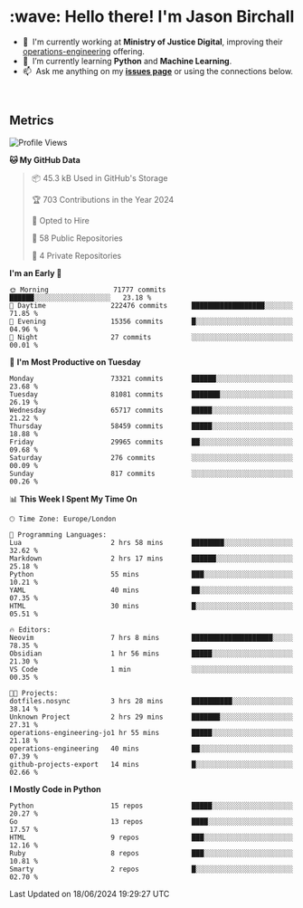 <h1 align="left" id="jason-title">:wave: Hello there! I'm Jason Birchall</h1>

- :office: &nbsp;I'm currently working at **Ministry of Justice Digital**, improving their [operations-engineering](https://github.com/ministryofjustice/operations-engineering) offering.
- :seedling: &nbsp;I’m currently learning **Python** and **Machine Learning**.
- :mailbox: &nbsp;Ask me anything on my **[issues page]** or using the connections below.


<br>


<h2>Metrics</h2>

<!--START_SECTION:waka-->
![Profile Views](http://img.shields.io/badge/Profile%20Views-0-blue)

**🐱 My GitHub Data** 

> 📦 45.3 kB Used in GitHub's Storage 
 > 
> 🏆 703 Contributions in the Year 2024
 > 
> 💼 Opted to Hire
 > 
> 📜 58 Public Repositories 
 > 
> 🔑 4 Private Repositories 
 > 
**I'm an Early 🐤** 

```text
🌞 Morning                71777 commits       ██████░░░░░░░░░░░░░░░░░░░   23.18 % 
🌆 Daytime                222476 commits      ██████████████████░░░░░░░   71.85 % 
🌃 Evening                15356 commits       █░░░░░░░░░░░░░░░░░░░░░░░░   04.96 % 
🌙 Night                  27 commits          ░░░░░░░░░░░░░░░░░░░░░░░░░   00.01 % 
```
📅 **I'm Most Productive on Tuesday** 

```text
Monday                   73321 commits       ██████░░░░░░░░░░░░░░░░░░░   23.68 % 
Tuesday                  81081 commits       ███████░░░░░░░░░░░░░░░░░░   26.19 % 
Wednesday                65717 commits       █████░░░░░░░░░░░░░░░░░░░░   21.22 % 
Thursday                 58459 commits       █████░░░░░░░░░░░░░░░░░░░░   18.88 % 
Friday                   29965 commits       ██░░░░░░░░░░░░░░░░░░░░░░░   09.68 % 
Saturday                 276 commits         ░░░░░░░░░░░░░░░░░░░░░░░░░   00.09 % 
Sunday                   817 commits         ░░░░░░░░░░░░░░░░░░░░░░░░░   00.26 % 
```


📊 **This Week I Spent My Time On** 

```text
🕑︎ Time Zone: Europe/London

💬 Programming Languages: 
Lua                      2 hrs 58 mins       ████████░░░░░░░░░░░░░░░░░   32.62 % 
Markdown                 2 hrs 17 mins       ██████░░░░░░░░░░░░░░░░░░░   25.18 % 
Python                   55 mins             ███░░░░░░░░░░░░░░░░░░░░░░   10.21 % 
YAML                     40 mins             ██░░░░░░░░░░░░░░░░░░░░░░░   07.35 % 
HTML                     30 mins             █░░░░░░░░░░░░░░░░░░░░░░░░   05.51 % 

🔥 Editors: 
Neovim                   7 hrs 8 mins        ████████████████████░░░░░   78.35 % 
Obsidian                 1 hr 56 mins        █████░░░░░░░░░░░░░░░░░░░░   21.30 % 
VS Code                  1 min               ░░░░░░░░░░░░░░░░░░░░░░░░░   00.35 % 

🐱‍💻 Projects: 
dotfiles.nosync          3 hrs 28 mins       ██████████░░░░░░░░░░░░░░░   38.14 % 
Unknown Project          2 hrs 29 mins       ███████░░░░░░░░░░░░░░░░░░   27.31 % 
operations-engineering-jo1 hr 55 mins        █████░░░░░░░░░░░░░░░░░░░░   21.18 % 
operations-engineering   40 mins             ██░░░░░░░░░░░░░░░░░░░░░░░   07.39 % 
github-projects-export   14 mins             █░░░░░░░░░░░░░░░░░░░░░░░░   02.66 % 
```

**I Mostly Code in Python** 

```text
Python                   15 repos            █████░░░░░░░░░░░░░░░░░░░░   20.27 % 
Go                       13 repos            ████░░░░░░░░░░░░░░░░░░░░░   17.57 % 
HTML                     9 repos             ███░░░░░░░░░░░░░░░░░░░░░░   12.16 % 
Ruby                     8 repos             ███░░░░░░░░░░░░░░░░░░░░░░   10.81 % 
Smarty                   2 repos             █░░░░░░░░░░░░░░░░░░░░░░░░   02.70 % 
```




 Last Updated on 18/06/2024 19:29:27 UTC
<!--END_SECTION:waka-->

<!-- links -->

[issues page]: https://github.com/jasonBirchall/jasonBirchall/issues "jasonBirchall/issues"
